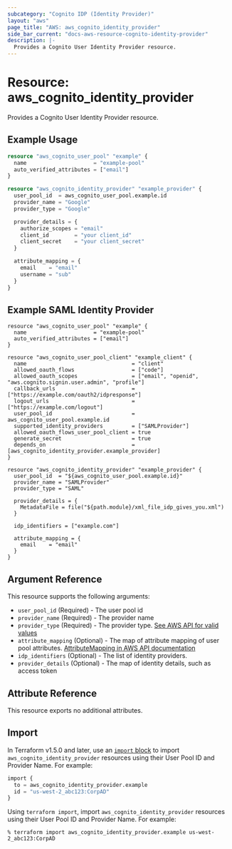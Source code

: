```yaml
---
subcategory: "Cognito IDP (Identity Provider)"
layout: "aws"
page_title: "AWS: aws_cognito_identity_provider"
side_bar_current: "docs-aws-resource-cognito-identity-provider"
description: |-
  Provides a Cognito User Identity Provider resource.
---
```


# Resource: aws_cognito_identity_provider

Provides a Cognito User Identity Provider resource.

## Example Usage

```terraform
resource "aws_cognito_user_pool" "example" {
  name                     = "example-pool"
  auto_verified_attributes = ["email"]
}

resource "aws_cognito_identity_provider" "example_provider" {
  user_pool_id  = aws_cognito_user_pool.example.id
  provider_name = "Google"
  provider_type = "Google"

  provider_details = {
    authorize_scopes = "email"
    client_id        = "your client_id"
    client_secret    = "your client_secret"
  }

  attribute_mapping = {
    email    = "email"
    username = "sub"
  }
}
```

## Example SAML Identity Provider

```hcl
resource "aws_cognito_user_pool" "example" {
  name                     = "example-pool"
  auto_verified_attributes = ["email"]
}

resource "aws_cognito_user_pool_client" "example_client" {
  name                                 = "client"
  allowed_oauth_flows                  = ["code"]
  allowed_oauth_scopes                 = ["email", "openid", "aws.cognito.signin.user.admin", "profile"]
  callback_urls                        = ["https://example.com/oauth2/idpresponse"]
  logout_urls                          = ["https://example.com/logout"]
  user_pool_id                         = aws_cognito_user_pool.example.id
  supported_identity_providers         = ["SAMLProvider"]
  allowed_oauth_flows_user_pool_client = true
  generate_secret                      = true
  depends_on                           = [aws_cognito_identity_provider.example_provider]
}

resource "aws_cognito_identity_provider" "example_provider" {
  user_pool_id  = "${aws_cognito_user_pool.example.id}"
  provider_name = "SAMLProvider"
  provider_type = "SAML"

  provider_details = {
    MetadataFile = file("${path.module}/xml_file_idp_gives_you.xml")
  }

  idp_identifiers = ["example.com"]

  attribute_mapping = {
    email    = "email"
  }
}
```

## Argument Reference

This resource supports the following arguments:

* `user_pool_id` (Required) - The user pool id
* `provider_name` (Required) - The provider name
* `provider_type` (Required) - The provider type.  [See AWS API for valid values](https://docs.aws.amazon.com/cognito-user-identity-pools/latest/APIReference/API_CreateIdentityProvider.html#CognitoUserPools-CreateIdentityProvider-request-ProviderType)
* `attribute_mapping` (Optional) - The map of attribute mapping of user pool attributes. [AttributeMapping in AWS API documentation](https://docs.aws.amazon.com/cognito-user-identity-pools/latest/APIReference/API_CreateIdentityProvider.html#CognitoUserPools-CreateIdentityProvider-request-AttributeMapping)
* `idp_identifiers` (Optional) - The list of identity providers.
* `provider_details` (Optional) - The map of identity details, such as access token

## Attribute Reference

This resource exports no additional attributes.

## Import

In Terraform v1.5.0 and later, use an [`import` block](https://developer.hashicorp.com/terraform/language/import) to import `aws_cognito_identity_provider` resources using their User Pool ID and Provider Name. For example:

```terraform
import {
  to = aws_cognito_identity_provider.example
  id = "us-west-2_abc123:CorpAD"
}
```

Using `terraform import`, import `aws_cognito_identity_provider` resources using their User Pool ID and Provider Name. For example:

```console
% terraform import aws_cognito_identity_provider.example us-west-2_abc123:CorpAD
```
